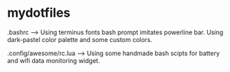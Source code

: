 # mydotfiles

.bashrc --> Using terminus fonts bash prompt imitates powerline bar.
            Using dark-pastel color palette and some custom colors.

.config/awesome/rc.lua --> Using some handmade bash scipts for battery and wifi data monitoring widget.
